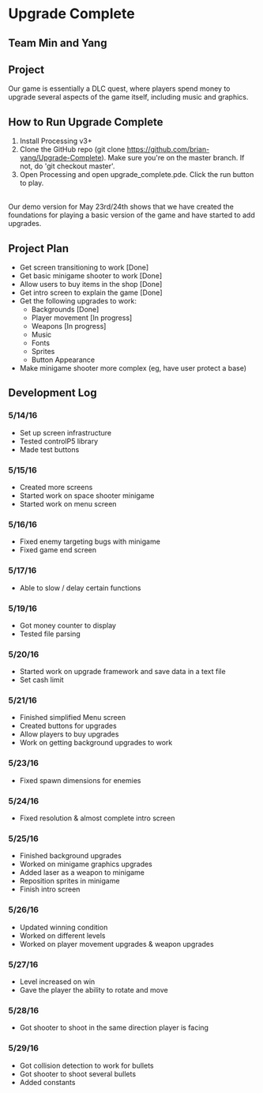 # Upgrade Complete

## Team Min and Yang

## Project
Our game is essentially a DLC quest, where players
spend money to upgrade several aspects of the
game itself, including music and graphics.

## How to Run Upgrade Complete
1. Install Processing v3+
2. Clone the GitHub repo (git clone https://github.com/brian-yang/Upgrade-Complete). Make sure you're on the master branch. If not, do 'git checkout master'.
3. Open Processing and open upgrade_complete.pde. Click the run button to play.
<br>
Our demo version for May 23rd/24th shows that we have created the foundations for playing a basic version of the game and have started to add upgrades.

## Project Plan
* Get screen transitioning to work [Done]
* Get basic minigame shooter to work [Done]
* Allow users to buy items in the shop [Done]
* Get intro screen to explain the game [Done]
* Get the following upgrades to work:
  * Backgrounds [Done]
  * Player movement [In progress]
  * Weapons [In progress]
  * Music
  * Fonts
  * Sprites
  * Button Appearance
* Make minigame shooter more complex (eg, have user protect a base)

## Development Log
### 5/14/16
* Set up screen infrastructure
* Tested controlP5 library
* Made test buttons

### 5/15/16
* Created more screens
* Started work on space shooter minigame
* Started work on menu screen

### 5/16/16
* Fixed enemy targeting bugs with minigame
* Fixed game end screen

### 5/17/16
* Able to slow / delay certain functions

### 5/19/16
* Got money counter to display
* Tested file parsing

### 5/20/16
* Started work on upgrade framework and save data in a text file
* Set cash limit

### 5/21/16
* Finished simplified Menu screen
* Created buttons for upgrades
* Allow players to buy upgrades
* Work on getting background upgrades to work

### 5/23/16
* Fixed spawn dimensions for enemies

### 5/24/16
* Fixed resolution & almost complete intro screen

### 5/25/16
* Finished background upgrades
* Worked on minigame graphics upgrades
* Added laser as a weapon to minigame
* Reposition sprites in minigame
* Finish intro screen

### 5/26/16
* Updated winning condition
* Worked on different levels
* Worked on player movement upgrades & weapon upgrades

### 5/27/16
* Level increased on win
* Gave the player the ability to rotate and move

### 5/28/16
* Got shooter to shoot in the same direction player is facing

### 5/29/16
* Got collision detection to work for bullets
* Got shooter to shoot several bullets
* Added constants